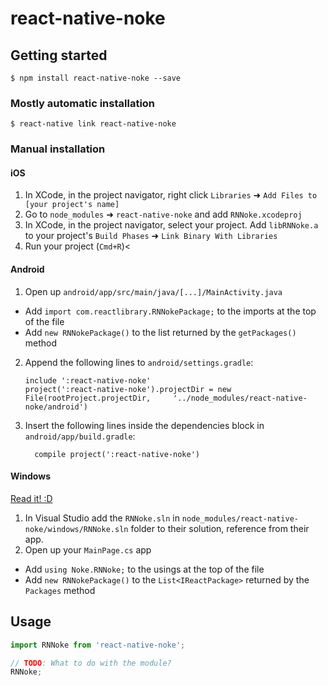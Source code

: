 
# react-native-noke

## Getting started

`$ npm install react-native-noke --save`

### Mostly automatic installation

`$ react-native link react-native-noke`

### Manual installation


#### iOS

1. In XCode, in the project navigator, right click `Libraries` ➜ `Add Files to [your project's name]`
2. Go to `node_modules` ➜ `react-native-noke` and add `RNNoke.xcodeproj`
3. In XCode, in the project navigator, select your project. Add `libRNNoke.a` to your project's `Build Phases` ➜ `Link Binary With Libraries`
4. Run your project (`Cmd+R`)<

#### Android

1. Open up `android/app/src/main/java/[...]/MainActivity.java`
  - Add `import com.reactlibrary.RNNokePackage;` to the imports at the top of the file
  - Add `new RNNokePackage()` to the list returned by the `getPackages()` method
2. Append the following lines to `android/settings.gradle`:
  	```
  	include ':react-native-noke'
  	project(':react-native-noke').projectDir = new File(rootProject.projectDir, 	'../node_modules/react-native-noke/android')
  	```
3. Insert the following lines inside the dependencies block in `android/app/build.gradle`:
  	```
      compile project(':react-native-noke')
  	```

#### Windows
[Read it! :D](https://github.com/ReactWindows/react-native)

1. In Visual Studio add the `RNNoke.sln` in `node_modules/react-native-noke/windows/RNNoke.sln` folder to their solution, reference from their app.
2. Open up your `MainPage.cs` app
  - Add `using Noke.RNNoke;` to the usings at the top of the file
  - Add `new RNNokePackage()` to the `List<IReactPackage>` returned by the `Packages` method


## Usage
```javascript
import RNNoke from 'react-native-noke';

// TODO: What to do with the module?
RNNoke;
```
  